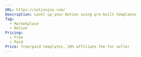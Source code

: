 ```yaml
---
URL: https://notionjoy.com/
Description: Level up your Notion using pre-built templates
Tag:
  - Marketplace
  - Notion
Pricing:
  - Free
  - Paid
Price: free/paid templates, 20% affiliate fee for seller
---
```

